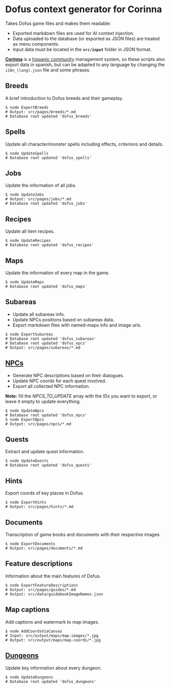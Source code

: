 # Dofus context generator for Corinna
Takes Dofus game files and makes them readable:
- Exported markdown files are used for AI context injection.
- Data uploaded to the database (or exported as JSON files) are treated as menu components.
- Input data must be located in the **`src/input`** folder in JSON format.

**[Corinna](https://github.com/Sebasxs/Corinna)** is a [hispanic community](https://t.co/pin0Y7mWYp) management system, so these scripts also export data in spanish, but can be adapted to any language by changing the `i18n_(lang).json` file and some phrases.

## Breeds
A brief introduction to Dofus breeds and their gameplay.
```Shell
$ node ExportBreeds
# Output: src/pages/breeds/*.md
# Database root updated 'dofus_breeds'
```

## Spells
Update all character/monster spells including effects, criterions and details.
```Shell
$ node UpdateSpells
# Database root updated 'dofus_spells'
```

## Jobs
Update the information of all jobs.
```Shell
$ node UpdateJobs
# Output: src/pages/jobs/*.md
# Database root updated 'dofus_jobs'
```

## Recipes
Update all item recipes.
```Shell
$ node UpdateRecipes
# Database root updated 'dofus_recipes'
```

## Maps
Update the information of every map in the game.
```Shell
$ node UpdateMaps
# Database root updated 'dofus_maps'
```

## Subareas
- Update all subareas info.
- Update NPCs positions based on subareas data.
- Export markdown files with named-maps info and image urls.
```Shell
$ node ExportSubareas
# Database root updated 'dofus_subareas'
# Database root updated 'dofus_npcs'
# Output: src/pages/subareas/*.md
```

## [NPCs](https://github.com/Sebasxs/format-dofus-data/blob/main/ExportNpcs.js)
- Generate NPC descriptions based on their dialogues.
- Update NPC coords for each quest involved.
- Export all collected NPC information.

**Note:** fill the *NPCS_TO_UPDATE* array with the IDs you want to export, or leave it empty to update everything.
```Shell
$ node UpdateNpcs
# Database root updated 'dofus_npcs'
$ node ExportNpcs
# Output: src/pages/npcs/*.md
```

## Quests
Extract and update quest information.
```Shell
$ node UpdateQuests
# Database root updated 'dofus_quests'
```

## Hints
Export coords of key places in Dofus.
```shell
$ node ExportHints
# Output: src/pages/hints/*.md
```

## Documents
Transcription of game books and documents with their respective images.
```Shell
$ node ExportDocuments
# Output: src/pages/documents/*.md
```

## Feature descriptions
Information about the main features of Dofus.
```Shell
$ node ExportFeatureDescriptions
# Output: src/pages/guides/*.md
# Output: src/data/guidebookImageNames.json
```

## Map captions
Add captions and watermark to map images.
```Shell
$ node AddCoordsViaCanvas
# Input: src/output/maps/map-images/*.jpg
# Output: src/output/maps/map-coords/*.jpg
```

## [Dungeons](https://github.com/Sebasxs/format-dofus-data/blob/main/UpdateDungeons.js)
Update key information about every dungeon.
```Shell
$ node UpdateDungeons
# Database root updated 'dofus_dungeons'
```